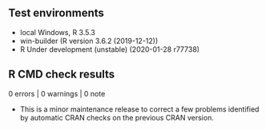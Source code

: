 ## Test environments
* local Windows, R 3.5.3
* win-builder (R version 3.6.2 (2019-12-12))
* R Under development (unstable) (2020-01-28 r77738)

## R CMD check results

0 errors | 0 warnings | 0 note

* This is a minor maintenance release to correct a few problems identified by automatic
CRAN checks on the previous CRAN version.

